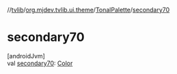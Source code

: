//[tvlib](../../../index.md)/[org.mjdev.tvlib.ui.theme](../index.md)/[TonalPalette](index.md)/[secondary70](secondary70.md)

# secondary70

[androidJvm]\
val [secondary70](secondary70.md): [Color](https://developer.android.com/reference/kotlin/androidx/compose/ui/graphics/Color.html)
